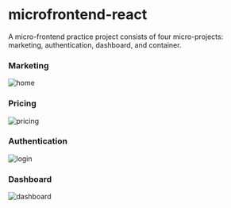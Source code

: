 ﻿# microfrontend-react
 A micro-frontend practice project consists of four micro-projects: marketing, authentication, dashboard, and container.
### Marketing
![home](https://user-images.githubusercontent.com/48029545/203404857-d3eef9aa-df06-4713-9d23-70552aec73b8.png)

### Pricing
![pricing](https://user-images.githubusercontent.com/48029545/203405016-a2669dea-04d8-44bf-a7c7-116503da0b3f.png)

### Authentication
![login](https://user-images.githubusercontent.com/48029545/203405069-709aa4be-5eab-4516-81c2-8a28210585e4.png)

### Dashboard
 ![dashboard](https://user-images.githubusercontent.com/48029545/203405111-5f8ff111-4c19-4e8b-a0ec-a78aef8730a8.png)

